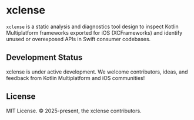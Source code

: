 # xclense

`xclense` is a static analysis and diagnostics tool design to inspect Kotlin Multiplatform frameworks exported
for iOS (XCFrameworks) and identify unused or overexposed APIs in Swift consumer codebases.

## Development Status

xclense is under active development. We welcome contributors, ideas, and feedback from Kotlin Multiplatform
and iOS communities!

## License

MIT License. © 2025-present, the xclense contributors.